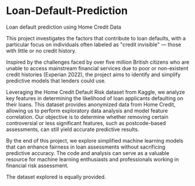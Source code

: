 # Loan-Default-Prediction
Loan default prediction using Home Credit Data

This project investigates the factors that contribute to loan defaults, with a particular focus on individuals often labeled as "credit invisible" — those with little or no credit history. 

Inspired by the challenges faced by over five million British citizens who are unable to access mainstream financial services due to poor or non-existent credit histories (Experian 2022), the project aims to identify and simplify predictive models that lenders could use.

Leveraging the Home Credit Default Risk dataset from Kaggle, we analyze key features in determining the likelihood of loan applicants defaulting on their loans. This dataset provides anonymized data from Home Credit, allowing us to perform exploratory data analysis and model feature correlation. Our objective is to determine whether removing certain controversial or less significant features, such as postcode-based assessments, can still yield accurate predictive results.

By the end of this project, we explore simplified machine learning models that can enhance fairness in loan assessments without sacrificing predictive accuracy. The code and analysis can serve as a valuable resource for machine learning enthusiasts and professionals working in financial risk assessment.

The dataset explored is equally provided.
